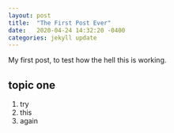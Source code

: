 ```yaml
---
layout: post
title:  "The First Post Ever"
date:   2020-04-24 14:32:20 -0400
categories: jekyll update
---
```


My first post, to test how the hell this is working.
## topic one
1. try
2. this
3. again
